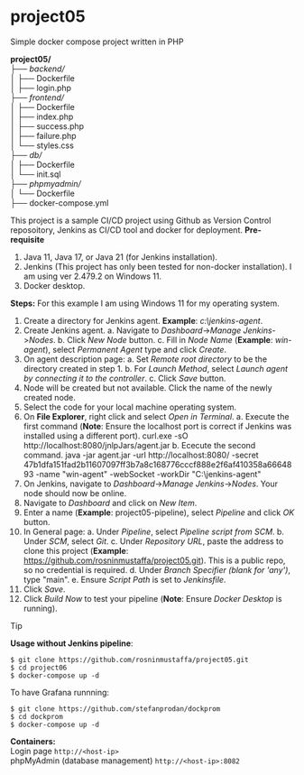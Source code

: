 # project05
Simple docker compose project written in PHP <br/> 

**project05/**<br/>
├── *backend/*<br/>
│   ├── Dockerfile<br/>
│   ├── login.php<br/>
├── *frontend/*<br/>
│   ├── Dockerfile<br/>
│   ├── index.php<br/>
│   ├── success.php<br/>
│   ├── failure.php<br/>
│   └── styles.css<br/>
├── *db/*<br/>
│   ├── Dockerfile<br/>
│   └── init.sql<br/>
├── *phpmyadmin/*<br/>
│   └── Dockerfile<br/>
├── docker-compose.yml<br/>

This project is a sample CI/CD project using Github as Version Control reposoitory, Jenkins as CI/CD tool and docker for deployment.
**Pre-requisite**
1. Java 11, Java 17, or Java 21 (for Jenkins installation).
2. Jenkins (This project has only been tested for non-docker installation). I am using ver 2.479.2 on Windows 11. 
3. Docker desktop.

**Steps:** 
For this example I am using Windows 11 for my operating system.
1. Create a directory for Jenkins agent. **Example**: _c:\jenkins-agent_.
2. Create Jenkins agent.
   a. Navigate to *Dashboard*->*Manage Jenkins*->*Nodes*.
   b. Click *New Node* button.
   c. Fill in *Node Name* (**Example**: _win-agent_), select *Permanent Agent* type and click *Create*.
4. On agent description page:
   a. Set *Remote root directory* to be the directory created in step 1.
   b. For *Launch Method*, select *Launch agent by connecting it to the controller*.
   c. Click *Save* button.
6. Node will be created but not available. Click the name of the newly created node.
7. Select the code for your local machine operating system.
8. On **File Explorer**, right click and select _Open in Terminal_.
   a. Execute the first command (**Note**: Ensure the localhost port is correct if Jenkins was installed using a different port).
      curl.exe -sO http://localhost:8080/jnlpJars/agent.jar
   b. Ececute the second command.
      java -jar agent.jar -url http://localhost:8080/ -secret 47b1dfa151fad2b11607097ff3b7a8c168776cccf888e2f6af410358a6664893 -name "win-agent" -webSocket -workDir "C:\jenkins-agent"
10. On Jenkins, navigate to *Dashboard*->*Manage Jenkins*->*Nodes*.
    Your node should now be online.
12. Navigate to *Dashboard* and click on *New Item*.
13. Enter a name (**Example**: project05-pipeline), select _Pipeline_ and click _OK_ button.
14. In General page:
    a. Under _Pipeline_, select _Pipeline script from SCM_.
    b. Under _SCM_, select _Git_.
    c. Under _Repository URL_, paste the address to clone this project (**Example**: https://github.com/rosninmustaffa/project05.git).
       This is a public repo, so no credential is required.
    d. Under _Branch Specifier (blank for 'any')_, type "main".
    e. Ensure _Script Path_ is set to _Jenkinsfile_.
16. Click _Save_.
17. Click _Build Now_ to test your pipeline (**Note**: Ensure _Docker Desktop_ is running).
    
> [!TIP]
**Usage without Jenkins pipeline**:
```
$ git clone https://github.com/rosninmustaffa/project05.git 
$ cd project06
$ docker-compose up -d
```
To have Grafana runnning:
```
$ git clone https://github.com/stefanprodan/dockprom 
$ cd dockprom
$ docker-compose up -d
```

**Containers:** <br/>
Login page `http://<host-ip>` <br/>
phpMyAdmin (database management) `http://<host-ip>:8082` <br/>
